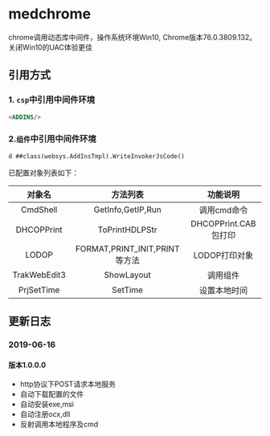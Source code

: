 # medchrome
chrome调用动态库中间件，操作系统环境Win10, Chrome版本76.0.3809.132。关闭Win10的UAC体验更佳
## 引用方式
### 1. `csp`中引用中间件环境
```html
<ADDINS/>
```
### 2.`组件`中引用中间件环境
```vb
d ##class(websys.AddInsTmpl).WriteInvokerJsCode()
```
已配置对象列表如下：

|对象名|方法列表|功能说明|
|:-----:|:--------:|:---------:|
|CmdShell|GetInfo,GetIP,Run|调用cmd命令|
|DHCOPPrint|ToPrintHDLPStr|DHCOPPrint.CAB包打印|
|LODOP|FORMAT,PRINT_INIT,PRINT等方法|LODOP打印对象|
|TrakWebEdit3|ShowLayout|调用组件|
|PrjSetTime|SetTime|设置本地时间|

## 更新日志
### 2019-06-16 ###
#### 版本1.0.0.0 ####
* http协议下POST请求本地服务
* 自动下载配置的文件
* 自动安装exe,msi
* 自动注册ocx,dll
* 反射调用本地程序及cmd
